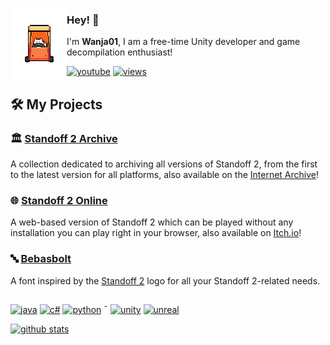 [<img align="left" src="https://raw.githubusercontent.com/Wanja01YT/Wanja01YT/main/cungadero3.gif">](https://deltarune.com/wanja01yt)

### Hey! 👋
I'm **Wanja01**, I am a free-time Unity developer and game decompilation enthusiast!

[![youtube](https://img.shields.io/badge/YouTube-%23FF0000.svg?style=flat&logo=youtube&logoColor=white&)](https://www.youtube.com/@DastaliVseDS)
[![views](https://komarev.com/ghpvc/?username=wanja01yt&style=flat&color=313131&label=views&abbreviated=true)](https://github.com/wanja01yt)
<br>
## 🛠️ My Projects
### 🏛️ [Standoff 2 Archive](https://github.com/Wanja01YT/standoff2-archive)
A collection dedicated to archiving all versions of Standoff 2, from the first to the latest version for all platforms, also available on the [Internet Archive](https://archive.org/details/standoff-2-archive)!
### 🌐 [Standoff 2 Online](https://github.com/Wanja01YT/standoff2-online)
A web-based version of Standoff 2 which can be played without any installation you can play right in your browser, also available on [Itch.io](https://wanja01yt.itch.io/standoff2-online)!
### 🔤 [Bebasbolt](https://github.com/Wanja01YT/bebasbolt)
A font inspired by the [Standoff 2](https://install.standoff2.com/en/) logo for all your Standoff 2-related needs. 
##

[![java](https://img.shields.io/badge/java-%23ED8B00.svg?style=flat&logo=openjdk&logoColor=white)](https://www.java.com/en/) [![c#](https://img.shields.io/badge/c%23-%23239120.svg?style=flat&logo=csharp&logoColor=white)](https://learn.microsoft.com/en-us/dotnet/csharp/) [![python](https://img.shields.io/badge/python-3670A0?style=flat&logo=python&logoColor=ffdd54)](https://www.python.org/) ¯ [![unity](https://img.shields.io/badge/unity-%23000000.svg?style=flat&logo=unity&logoColor=white)](https://unity.com/) [![unreal](https://img.shields.io/badge/unreal-373737?logo=unrealengine&logoColor=white)](https://www.unrealengine.com/en-US)


[![github stats](https://github-readme-stats.vercel.app/api?username=wanja01yt&show_icons=true)](#)

